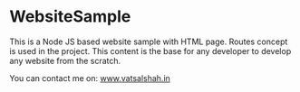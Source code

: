 # WebsiteSample
This is a Node JS based website sample with HTML page. Routes concept is used in the project. This content is the base for any developer to develop any website from the scratch.

You can contact me on: www.vatsalshah.in
